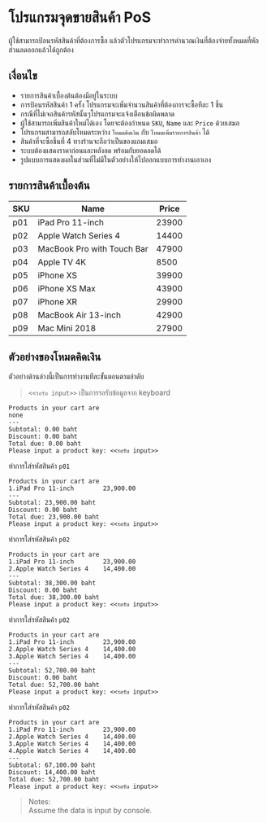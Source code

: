 # โปรแกรมจุดขายสินค้า PoS
ผู้ใช้สามารถป้อนรหัสสินค้าที่ต้องการซื้อ แล้วตัวโปรแกรมจะทำการคำนวณเงินที่ต้องจ่ายทั้งหมดที่หักส่วนลดออกแล้วได้ถูกต้อง

## เงื่อนไข
* รายการสินค้าเบื้องต้นต้องมีอยู่ในระบบ
* การป้อนรหัสสินค้า 1 ครั้ง โปรแกรมจะเพิ่มจำนวนสินค้าที่ต้องการจะซื้อทีละ 1 ชิ้น
* กรณีที่ไม่เจอสินค้ารหัสนั้นๆโปรแกรมจะแจ้งเตือนข้อผิดพลาด
* ผู้ใช้สามารถเพิ่มสินค้าใหม่ได้เอง โดยจะต้องกำหนด `SKU`, `Name` และ `Price` ด้วยเสมอ
* โปรแกรมสามารถสลับโหมดระหว่าง `โหมดคิดเงิน` กับ `โหมดเพิ่มรายการสินค้า` ได้
* สินค้าที่จะซื้อชิ้นที่ 4 ทางร้านจะถือว่าเป็นของแถมเสมอ
* ระบบต้องแสดงราคาก่อนและหลังลด พร้อมกับยอดลดได้
* รูปแบบการแสดงผลในส่วนที่ไม่มีในตัวอย่างให้ไปออกแบบการทำงานเอาเอง

## รายการสินค้าเบื้องต้น
|SKU|Name|Price|
|--|--|--|
|p01|iPad Pro 11-inch|23900|
|p02|Apple Watch Series 4|14400|
|p03|MacBook Pro with Touch Bar|47900|
|p04|Apple TV 4K|8500|
|p05|iPhone XS|39900|
|p06|iPhone XS Max|43900|
|p07|iPhone XR|29900|
|p08|MacBook Air 13-inch|42900|
|p09|Mac Mini 2018|27900|

## ตัวอย่างของโหมดคิดเงิน
ตัวอย่างด้านล่างนี้เป็นการทำงานทีละขั้นตอนตามลำดับ  
> `<<รอรับ input>>` เป็นการรอรับข้อมูลจาก keyboard
```
Products in your cart are
none
---
Subtotal: 0.00 baht
Discount: 0.00 baht
Total due: 0.00 baht
Please input a product key: <<รอรับ input>>
```

ทำการใส่รหัสสินค้า `p01`

```
Products in your cart are
1.iPad Pro 11-inch        23,900.00
---
Subtotal: 23,900.00 baht
Discount: 0.00 baht
Total due: 23,900.00 baht
Please input a product key: <<รอรับ input>>
```

ทำการใส่รหัสสินค้า `p02`

```
Products in your cart are
1.iPad Pro 11-inch        23,900.00
2.Apple Watch Series 4    14,400.00
---
Subtotal: 38,300.00 baht
Discount: 0.00 baht
Total due: 38,300.00 baht
Please input a product key: <<รอรับ input>>
```

ทำการใส่รหัสสินค้า `p02`

```
Products in your cart are
1.iPad Pro 11-inch        23,900.00
2.Apple Watch Series 4    14,400.00
3.Apple Watch Series 4    14,400.00
---
Subtotal: 52,700.00 baht
Discount: 0.00 baht
Total due: 52,700.00 baht
Please input a product key: <<รอรับ input>>
```

ทำการใส่รหัสสินค้า `p02`

```
Products in your cart are
1.iPad Pro 11-inch        23,900.00
2.Apple Watch Series 4    14,400.00
3.Apple Watch Series 4    14,400.00
4.Apple Watch Series 4    14,400.00
---
Subtotal: 67,100.00 baht
Discount: 14,400.00 baht
Total due: 52,700.00 baht
Please input a product key: <<รอรับ input>>
```

> Notes:  
Assume the data is input by console.
